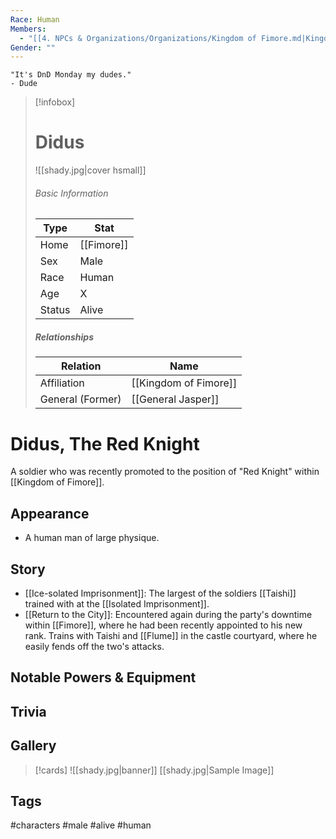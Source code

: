 ```yaml
---
Race: Human
Members:
  - "[[4. NPCs & Organizations/Organizations/Kingdom of Fimore.md|Kingdom of Fimore]]"
Gender: ""
---
```


	"It's DnD Monday my dudes." 
	- Dude

> [!infobox]
> # Didus
> ![[shady.jpg|cover hsmall]]
> ###### Basic Information
> | Type | Stat |
> | ---- | ---- |
> | Home | [[Fimore]] |
> | Sex | Male |
> | Race | Human |
> | Age | X |
> | Status | Alive |
> ##### Relationships
> | Relation | Name |
> | ---- | ---- |
> | Affiliation | [[Kingdom of Fimore]] |
> | General (Former) | [[General Jasper]] |

# Didus, The Red Knight
A soldier who was recently promoted to the position of "Red Knight" within [[Kingdom of Fimore]].
## Appearance
- A human man of large physique.
## Story
- [[Ice-solated Imprisonment]]: The largest of the soldiers [[Taishi]] trained with at the [[Isolated Imprisonment]].
- [[Return to the City]]: Encountered again during the party's downtime within [[Fimore]], where he had been recently appointed to his new rank. Trains with Taishi and [[Flume]] in the castle courtyard, where he easily fends off the two's attacks.
## Notable Powers & Equipment
## Trivia

## Gallery
>[!cards]
>![[shady.jpg|banner]]
>[[shady.jpg|Sample Image]]
>

## Tags
#characters #male #alive #human 